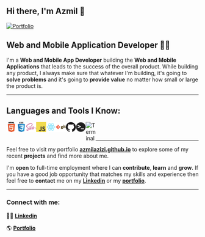 ## Hi there, I'm Azmil 👋

[![Portfolio](https://img.shields.io/website?label=azmilazizi.github.io&style=for-the-badge&url=https%3A%2F%2Fcodestackr.com)](https://azmilazizi.github.io)

## Web and Mobile Application Developer 👨‍💻

I'm a **Web and Mobile App Developer** building the **Web and Mobile Applications** that leads to the success of the overall product. While building any product, I always make sure that whatever I'm building, it's going to **solve problems** and it's going to **provide value** no matter how small or large the product is.

---

## **Languages and Tools I Know**:


<img align="left" alt="HTML5" width="26px" src="https://raw.githubusercontent.com/github/explore/80688e429a7d4ef2fca1e82350fe8e3517d3494d/topics/html/html.png" />
<img align="left" alt="CSS3" width="26px" src="https://raw.githubusercontent.com/github/explore/80688e429a7d4ef2fca1e82350fe8e3517d3494d/topics/css/css.png" /> 
<img align="left" alt="Sass" width="26px" src="https://raw.githubusercontent.com/github/explore/80688e429a7d4ef2fca1e82350fe8e3517d3494d/topics/sass/sass.png" />
<img align="left" alt="JavaScript" width="26px" src="https://raw.githubusercontent.com/github/explore/80688e429a7d4ef2fca1e82350fe8e3517d3494d/topics/javascript/javascript.png" /> 
<img align="left" alt="React" width="26px" src="https://raw.githubusercontent.com/github/explore/80688e429a7d4ef2fca1e82350fe8e3517d3494d/topics/react/react.png" /> 

<img align="left" alt="Git" width="26px" src="https://raw.githubusercontent.com/github/explore/80688e429a7d4ef2fca1e82350fe8e3517d3494d/topics/git/git.png" />
<img align="left" alt="GitHub" width="26px" src="https://raw.githubusercontent.com/github/explore/78df643247d429f6cc873026c0622819ad797942/topics/github/github.png" />
<img align="left" alt="Terminal" width="26px" src="https://raw.githubusercontent.com/github/explore/80688e429a7d4ef2fca1e82350fe8e3517d3494d/topics/terminal/terminal.png" />
<img align="left" alt="Terminal" width="26px" src="[https://raw.githubusercontent.com/azmilazizi/azmilazizi/main/PHP-logo.svg.png](https://raw.githubusercontent.com/azmilazizi/azmilazizi/main/phpicon.png)" />


<br />
<br />

---

Feel free to visit my portfolio **[azmilazizi.github.io](https://azmilazizi.github.io)** to explore some of my recent **projects** and find more about me.

I'm **open** to full-time employment where I can **contribute**, **learn** and **grow**. If you have a good job opportunity that matches my skills and experience then feel free to **contact** me on my **[Linkedin](https://linkedin.com/in/azmilazizinordin)** or my **[portfolio](https://azmilazizi.github.io)**.

---

### Connect with me:


👨‍💼 **[Linkedin](https://linkedin.com/in/azmilazizinordin)**

🌎 **[Portfolio](https://azmilazizi.github.io)**
